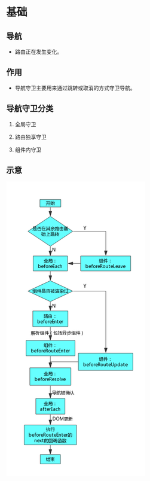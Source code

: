 # 基础

## 导航

*   路由正在发生变化。

## 作用

*   导航守卫主要用来通过跳转或取消的方式守卫导航。

## 导航守卫分类

1.  全局守卫

2.  路由独享守卫

3.  组件内守卫

## 示意

![](image/路由流程图_3Ld3UbO5_w.png)
